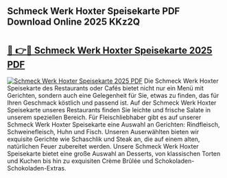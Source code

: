 ## Schmeck Werk Hoxter Speisekarte PDF Download Online 2025 KKz2Q

# <h2><a href="http://gcb6jx9.nevu.top/?p=Schmeck+Werk+Hoxter+Speisekarte">🔗 👉🔴 Schmeck Werk Hoxter Speisekarte 2025 PDF</a></h2>

[![Schmeck Werk Hoxter Speisekarte 2025 PDF](https://i.imgur.com/dBaPXMq.png)](http://gcb6jx9.nevu.top/?p=Schmeck+Werk+Hoxter+Speisekarte)
Die Schmeck Werk Hoxter Speisekarte des Restaurants oder Cafés bietet nicht nur ein Menü mit Gerichten, sondern auch eine Gelegenheit für Sie, etwas zu finden, das für Ihren Geschmack köstlich und passend ist. Auf der Schmeck Werk Hoxter Speisekarte unseres Restaurants finden Sie leichte und frische Salate in unserem speziellen Bereich. Für Fleischliebhaber gibt es auf unserer Schmeck Werk Hoxter Speisekarte eine Auswahl an Gerichten: Rindfleisch, Schweinefleisch, Huhn und Fisch. Unseren Auserwählten bieten wir exquisite Gerichte wie Schaschlik und Steak an, die auf einem alten, natürlichen Feuer zubereitet werden. Unsere Schmeck Werk Hoxter Speisekarte bietet eine große Auswahl an Desserts, von klassischen Torten und Kuchen bis hin zu exquisiten Crème Brûlée und Schokoladen-Schokoladen-Extras.
